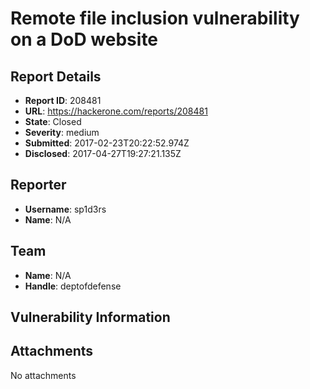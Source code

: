 # Remote file inclusion vulnerability on a DoD website

## Report Details
- **Report ID**: 208481
- **URL**: https://hackerone.com/reports/208481
- **State**: Closed
- **Severity**: medium
- **Submitted**: 2017-02-23T20:22:52.974Z
- **Disclosed**: 2017-04-27T19:27:21.135Z

## Reporter
- **Username**: sp1d3rs
- **Name**: N/A

## Team
- **Name**: N/A
- **Handle**: deptofdefense

## Vulnerability Information


## Attachments
No attachments
